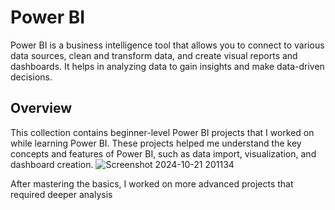 # Power BI
Power BI is a business intelligence tool that allows you to connect to various data sources, clean and transform data, and create visual reports and dashboards. 
It helps in analyzing data to gain insights and make data-driven decisions.

## Overview
This collection contains beginner-level Power BI projects that I worked on while learning Power BI. 
These projects helped me understand the key concepts and features of Power BI, such as data import, visualization, and dashboard creation.
![Screenshot 2024-10-21 201134](https://github.com/user-attachments/assets/0f5d312b-084b-4c64-a5d8-8182fde30ea3)


After mastering the basics, I worked on more advanced projects that required deeper analysis 
